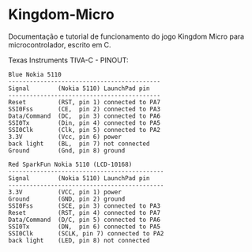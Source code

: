 # Kingdom-Micro
Documentação e tutorial de funcionamento do jogo Kingdom Micro para microcontrolador, escrito em C.

Texas Instruments TIVA-C - PINOUT:
    
    Blue Nokia 5110
    -------------------------------------------
    Signal        (Nokia 5110) LaunchPad pin
    -------------------------------------------
    Reset         (RST, pin 1) connected to PA7
    SSI0Fss       (CE,  pin 2) connected to PA3
    Data/Command  (DC,  pin 3) connected to PA6
    SSI0Tx        (Din, pin 4) connected to PA5
    SSI0Clk       (Clk, pin 5) connected to PA2
    3.3V          (Vcc, pin 6) power
    back light    (BL,  pin 7) not connected
    Ground        (Gnd, pin 8) ground
    
    Red SparkFun Nokia 5110 (LCD-10168)
    --------------------------------------------
    Signal        (Nokia 5110) LaunchPad pin
    --------------------------------------------
    3.3V          (VCC, pin 1) power
    Ground        (GND, pin 2) ground
    SSI0Fss       (SCE, pin 3) connected to PA3
    Reset         (RST, pin 4) connected to PA7
    Data/Command  (D/C, pin 5) connected to PA6
    SSI0Tx        (DN,  pin 6) connected to PA5
    SSI0Clk       (SCLK, pin 7) connected to PA2
    back light    (LED, pin 8) not connected
